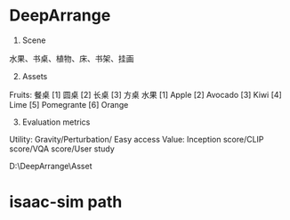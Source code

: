 # DeepArrange

1. Scene

水果、书桌、植物、床、书架、挂画

2. Assets

Fruits:
    餐桌
        [1] 圆桌 [2] 长桌 [3] 方桌
    水果
        [1] Apple [2] Avocado [3] Kiwi [4] Lime [5] Pomegrante [6] Orange


3. Evaluation metrics

Utility: Gravity/Perturbation/ Easy access
Value: Inception score/CLIP score/VQA score/User study


D:\DeepArrange\Asset


# isaac-sim path
